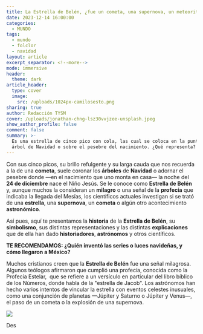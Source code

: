 ```yaml
---
title: La Estrella de Belén, ¿fue un cometa, una supernova, un meteorito o qué fue?
date: 2023-12-14 16:00:00
categories:
  - MUNDO
tags:
  - mundo
  - folclor
  - navidad
layout: article
excerpt_separator: <!--more-->
mode: immersive
header:
  theme: dark
article_header:
  type: cover
  image:
    src: /uploads/1024px-camilosesto.png
sharing: true
author: Redacción TYSM
cover: /uploads/jonathan-chng-lsz30vvjzee-unsplash.jpeg
show_author_profile: false
comment: false
summary: >-
  Es una estrella de cinco pico con cola, las cual se coloca en la punta del
  árbol de Navidad o sobre el pesebre del nacimiento. ¿Qué representa?
---
```

Con sus cinco picos, su brillo refulgente y su larga cauda que nos recuerda a la de una **cometa**, suele coronar los **árboles** de **Navidad** o adornar el pesebre donde —en el nacimiento que uno monta en casa— la noche del **24 de diciembre** nace el Niño Jesús. Se le conoce como **Estrella de Belén** y, aunque muchos la consideran un **milagro** o una señal de la **profecía** que indicaba la llegada del Mesías, los científicos actuales investigan si se trató de una **estrella**, una **supernova**, un **cometa** o algún otro acontecimiento **astronómico**.

Así pues, aquí te presentamos la **historia** de la **Estrella de Belén**, su **simbolismo**, sus distintas representaciones y las distintas **explicaciones** que de ella han dado **historiadores**, **astrónomos** y otros científicos.

**TE RECOMENDAMOS: ¿Quién inventó las series o luces navideñas, y cómo llegaron a México?**

Muchos cristianos creen que la **Estrella de Belén** fue una señal milagrosa. Algunos teólogos afirmaron que cumplió una profecía, conocida como la Profecía Estelar,&nbsp; que se refiere a un versículo en particular del libro bíblico de los Números, donde habla de la "estrella de Jacob". Los astrónomos han hecho varios intentos de vincular la estrella con eventos celestes inusuales, como una conjunción de planetas —Júpiter y Saturno o Júpiter y Venus—, el paso de un cometa o la explosión de una supernova.

![](https://upload.wikimedia.org/wikipedia/commons/f/f9/Giotto_-_Scrovegni_-_-18-_-_Adoration_of_the_Magi.jpg)

Des